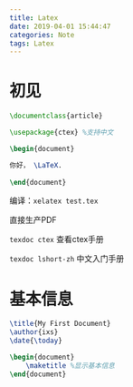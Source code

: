 ```yaml
---
title: Latex
date: 2019-04-01 15:44:47
categories: Note
tags: Latex
---
```




<!---more--->

# 初见

```latex
\documentclass{article}

\usepackage{ctex} %支持中文

\begin{document}

你好， \LaTeX.
    
\end{document}
```

编译：`xelatex test.tex`

直接生产PDF

`texdoc ctex` 查看ctex手册

`texdoc lshort-zh` 中文入门手册

# 基本信息

```latex
\title{My First Document}
\author{ixs}
\date{\today}

\begin{document}
	\maketitle %显示基本信息
\end{document}
```

